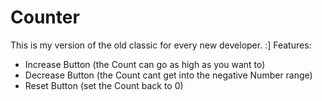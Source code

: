 # Counter
This is my version of the old classic for every new developer. :]
Features:
- Increase Button (the Count can go as high as you want to)
- Decrease Button (the Count cant get into the negative Number range)
- Reset Button (set the Count back to 0)
